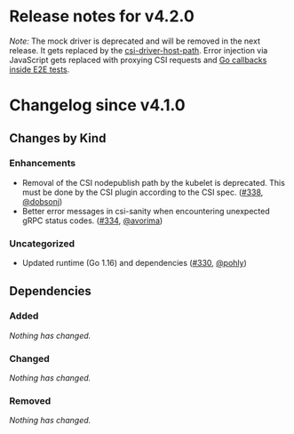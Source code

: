 # Release notes for v4.2.0

*Note:* The mock driver is deprecated and will be removed in the next
release. It gets replaced by the
[csi-driver-host-path](https://github.com/kubernetes-csi/csi-driver-host-path/). Error
injection via JavaScript gets replaced with proxying CSI requests and
[Go callbacks inside E2E
tests](https://github.com/kubernetes/kubernetes/blob/5ad79eae2dcbf33df3b35c48ec993d30fbda46dd/test/e2e/storage/csi_mock_volume.go#L110).

# Changelog since v4.1.0

## Changes by Kind

### Enhancements
 - Removal of the CSI nodepublish path by the kubelet is deprecated. This must be done by the CSI plugin according to the CSI spec. ([#338](https://github.com/kubernetes-csi/csi-test/pull/338), [@dobsonj](https://github.com/dobsonj))
 - Better error messages in csi-sanity when encountering unexpected gRPC status codes. ([#334](https://github.com/kubernetes-csi/csi-test/pull/334), [@avorima](https://github.com/avorima))

### Uncategorized
 - Updated runtime (Go 1.16) and dependencies ([#330](https://github.com/kubernetes-csi/csi-test/pull/330), [@pohly](https://github.com/pohly))

## Dependencies

### Added
_Nothing has changed._

### Changed
_Nothing has changed._

### Removed
_Nothing has changed._
